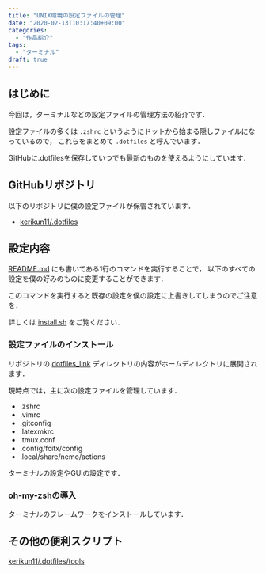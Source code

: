 ```yaml
---
title: "UNIX環境の設定ファイルの管理"
date: "2020-02-13T10:17:40+09:00"
categories:
  - "作品紹介"
tags:
  - "ターミナル"
draft: true
---
```


## はじめに

今回は，ターミナルなどの設定ファイルの管理方法の紹介です．

設定ファイルの多くは `.zshrc` というようにドットから始まる隠しファイルになっているので，
これらをまとめて `.dotfiles` と呼んでいます．

GitHubに.dotfilesを保存していつでも最新のものを使えるようにしています．

<!--more-->

## GitHubリポジトリ

以下のリポジトリに僕の設定ファイルが保管されています．

- [kerikun11/.dotfiles](https://github.com/kerikun11/.dotfiles)

## 設定内容

[README.md](https://github.com/kerikun11/.dotfiles) にも書いてある1行のコマンドを実行することで，
以下のすべての設定を僕の好みのものに変更することができます．

このコマンドを実行すると既存の設定を僕の設定に上書きしてしまうのでご注意を．

詳しくは [install.sh](https://github.com/kerikun11/.dotfiles/blob/master/install.sh) をご覧ください．

### 設定ファイルのインストール

リポジトリの [dotfiles_link](https://github.com/kerikun11/.dotfiles/tree/master/dotfiles_link) ディレクトリの内容がホームディレクトリに展開されます．

現時点では，主に次の設定ファイルを管理しています．

- .zshrc
- .vimrc
- .gitconfig
- .latexmkrc
- .tmux.conf
- .config/fcitx/config
- .local/share/nemo/actions

ターミナルの設定やGUIの設定です．

### oh-my-zshの導入

ターミナルのフレームワークをインストールしています．

## その他の便利スクリプト

[kerikun11/.dotfiles/tools](https://github.com/kerikun11/.dotfiles/tree/master/tools)
